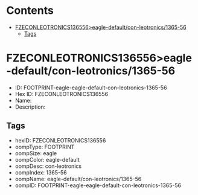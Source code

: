 



Contents
========

* [FZECONLEOTRONICS136556>eagle-default/con-leotronics/1365-56](#fzeconleotronics136556eagle-defaultcon-leotronics1365-56)
	* [Tags](#tags)

# FZECONLEOTRONICS136556>eagle-default/con-leotronics/1365-56

- ID: FOOTPRINT-eagle-eagle-default-con-leotronics-1365-56
- Hex ID: FZECONLEOTRONICS136556
- Name: 
- Description: 

## Tags

- hexID: FZECONLEOTRONICS136556
- oompType: FOOTPRINT
- oompSize: eagle
- oompColor: eagle-default
- oompDesc: con-leotronics
- oompIndex: 1365-56
- oompName: eagle-default/con-leotronics/1365-56
- oompID: FOOTPRINT-eagle-eagle-default-con-leotronics-1365-56
